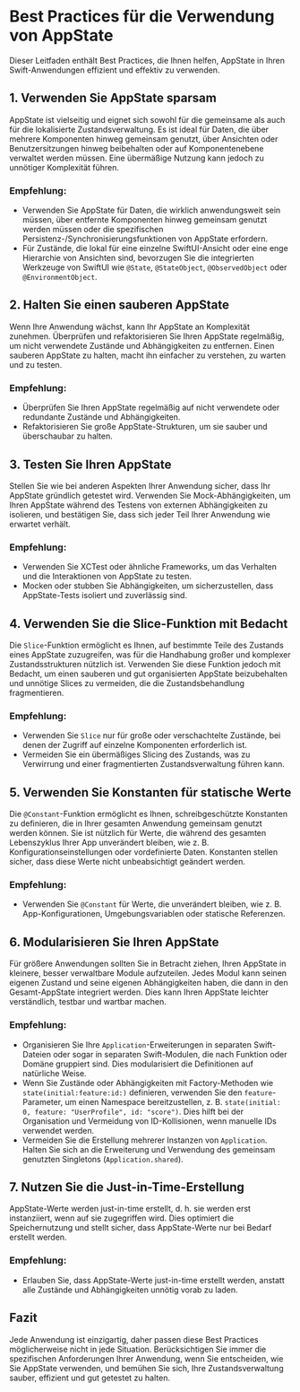 # Best Practices für die Verwendung von AppState

Dieser Leitfaden enthält Best Practices, die Ihnen helfen, AppState in Ihren Swift-Anwendungen effizient und effektiv zu verwenden.

## 1. Verwenden Sie AppState sparsam

AppState ist vielseitig und eignet sich sowohl für die gemeinsame als auch für die lokalisierte Zustandsverwaltung. Es ist ideal für Daten, die über mehrere Komponenten hinweg gemeinsam genutzt, über Ansichten oder Benutzersitzungen hinweg beibehalten oder auf Komponentenebene verwaltet werden müssen. Eine übermäßige Nutzung kann jedoch zu unnötiger Komplexität führen.

### Empfehlung:
- Verwenden Sie AppState für Daten, die wirklich anwendungsweit sein müssen, über entfernte Komponenten hinweg gemeinsam genutzt werden müssen oder die spezifischen Persistenz-/Synchronisierungsfunktionen von AppState erfordern.
- Für Zustände, die lokal für eine einzelne SwiftUI-Ansicht oder eine enge Hierarchie von Ansichten sind, bevorzugen Sie die integrierten Werkzeuge von SwiftUI wie `@State`, `@StateObject`, `@ObservedObject` oder `@EnvironmentObject`.

## 2. Halten Sie einen sauberen AppState

Wenn Ihre Anwendung wächst, kann Ihr AppState an Komplexität zunehmen. Überprüfen und refaktorisieren Sie Ihren AppState regelmäßig, um nicht verwendete Zustände und Abhängigkeiten zu entfernen. Einen sauberen AppState zu halten, macht ihn einfacher zu verstehen, zu warten und zu testen.

### Empfehlung:
- Überprüfen Sie Ihren AppState regelmäßig auf nicht verwendete oder redundante Zustände und Abhängigkeiten.
- Refaktorisieren Sie große AppState-Strukturen, um sie sauber und überschaubar zu halten.

## 3. Testen Sie Ihren AppState

Stellen Sie wie bei anderen Aspekten Ihrer Anwendung sicher, dass Ihr AppState gründlich getestet wird. Verwenden Sie Mock-Abhängigkeiten, um Ihren AppState während des Testens von externen Abhängigkeiten zu isolieren, und bestätigen Sie, dass sich jeder Teil Ihrer Anwendung wie erwartet verhält.

### Empfehlung:
- Verwenden Sie XCTest oder ähnliche Frameworks, um das Verhalten und die Interaktionen von AppState zu testen.
- Mocken oder stubben Sie Abhängigkeiten, um sicherzustellen, dass AppState-Tests isoliert und zuverlässig sind.

## 4. Verwenden Sie die Slice-Funktion mit Bedacht

Die `Slice`-Funktion ermöglicht es Ihnen, auf bestimmte Teile des Zustands eines AppState zuzugreifen, was für die Handhabung großer und komplexer Zustandsstrukturen nützlich ist. Verwenden Sie diese Funktion jedoch mit Bedacht, um einen sauberen und gut organisierten AppState beizubehalten und unnötige Slices zu vermeiden, die die Zustandsbehandlung fragmentieren.

### Empfehlung:
- Verwenden Sie `Slice` nur für große oder verschachtelte Zustände, bei denen der Zugriff auf einzelne Komponenten erforderlich ist.
- Vermeiden Sie ein übermäßiges Slicing des Zustands, was zu Verwirrung und einer fragmentierten Zustandsverwaltung führen kann.

## 5. Verwenden Sie Konstanten für statische Werte

Die `@Constant`-Funktion ermöglicht es Ihnen, schreibgeschützte Konstanten zu definieren, die in Ihrer gesamten Anwendung gemeinsam genutzt werden können. Sie ist nützlich für Werte, die während des gesamten Lebenszyklus Ihrer App unverändert bleiben, wie z. B. Konfigurationseinstellungen oder vordefinierte Daten. Konstanten stellen sicher, dass diese Werte nicht unbeabsichtigt geändert werden.

### Empfehlung:
- Verwenden Sie `@Constant` für Werte, die unverändert bleiben, wie z. B. App-Konfigurationen, Umgebungsvariablen oder statische Referenzen.

## 6. Modularisieren Sie Ihren AppState

Für größere Anwendungen sollten Sie in Betracht ziehen, Ihren AppState in kleinere, besser verwaltbare Module aufzuteilen. Jedes Modul kann seinen eigenen Zustand und seine eigenen Abhängigkeiten haben, die dann in den Gesamt-AppState integriert werden. Dies kann Ihren AppState leichter verständlich, testbar und wartbar machen.

### Empfehlung:
- Organisieren Sie Ihre `Application`-Erweiterungen in separaten Swift-Dateien oder sogar in separaten Swift-Modulen, die nach Funktion oder Domäne gruppiert sind. Dies modularisiert die Definitionen auf natürliche Weise.
- Wenn Sie Zustände oder Abhängigkeiten mit Factory-Methoden wie `state(initial:feature:id:)` definieren, verwenden Sie den `feature`-Parameter, um einen Namespace bereitzustellen, z. B. `state(initial: 0, feature: "UserProfile", id: "score")`. Dies hilft bei der Organisation und Vermeidung von ID-Kollisionen, wenn manuelle IDs verwendet werden.
- Vermeiden Sie die Erstellung mehrerer Instanzen von `Application`. Halten Sie sich an die Erweiterung und Verwendung des gemeinsam genutzten Singletons (`Application.shared`).

## 7. Nutzen Sie die Just-in-Time-Erstellung

AppState-Werte werden just-in-time erstellt, d. h. sie werden erst instanziiert, wenn auf sie zugegriffen wird. Dies optimiert die Speichernutzung und stellt sicher, dass AppState-Werte nur bei Bedarf erstellt werden.

### Empfehlung:
- Erlauben Sie, dass AppState-Werte just-in-time erstellt werden, anstatt alle Zustände und Abhängigkeiten unnötig vorab zu laden.

## Fazit

Jede Anwendung ist einzigartig, daher passen diese Best Practices möglicherweise nicht in jede Situation. Berücksichtigen Sie immer die spezifischen Anforderungen Ihrer Anwendung, wenn Sie entscheiden, wie Sie AppState verwenden, und bemühen Sie sich, Ihre Zustandsverwaltung sauber, effizient und gut getestet zu halten.
